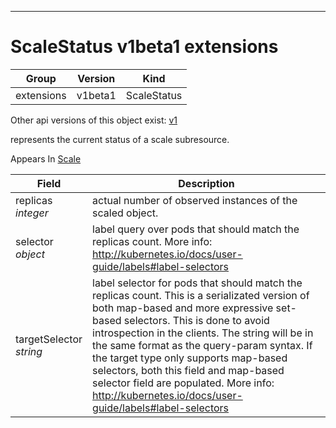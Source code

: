 

-----------
# ScaleStatus v1beta1 extensions



Group        | Version     | Kind
------------ | ---------- | -----------
extensions | v1beta1 | ScaleStatus




<aside class="notice">Other api versions of this object exist: <a href="#scalestatus-v1">v1</a> </aside>


represents the current status of a scale subresource.

<aside class="notice">
Appears In <a href="#scale-v1beta1">Scale</a> </aside>

Field        | Description
------------ | -----------
replicas <br /> *integer*  | actual number of observed instances of the scaled object.
selector <br /> *object*  | label query over pods that should match the replicas count. More info: http://kubernetes.io/docs/user-guide/labels#label-selectors
targetSelector <br /> *string*  | label selector for pods that should match the replicas count. This is a serializated version of both map-based and more expressive set-based selectors. This is done to avoid introspection in the clients. The string will be in the same format as the query-param syntax. If the target type only supports map-based selectors, both this field and map-based selector field are populated. More info: http://kubernetes.io/docs/user-guide/labels#label-selectors






